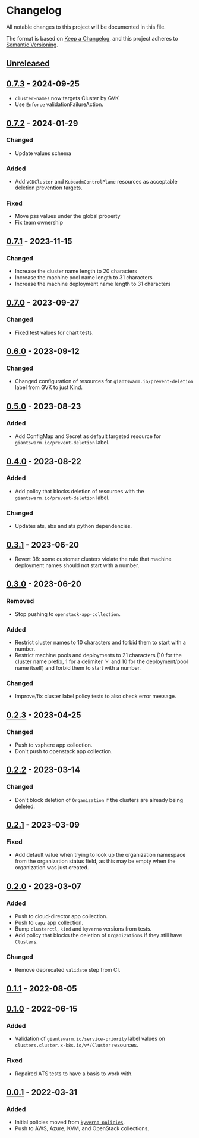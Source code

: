 # Changelog

All notable changes to this project will be documented in this file.

The format is based on [Keep a Changelog](https://keepachangelog.com/en/1.0.0/),
and this project adheres to [Semantic Versioning](https://semver.org/spec/v2.0.0.html).

## [Unreleased]

## [0.7.3] - 2024-09-25

- `cluster-names` now targets Cluster by GVK
- Use `Enforce` validationFailureAction.

## [0.7.2] - 2024-01-29

### Changed

- Update values schema

### Added

- Add `VCDCluster` and `KubeadmControlPlane` resources as acceptable deletion prevention targets.

### Fixed

- Move pss values under the global property
- Fix team ownership

## [0.7.1] - 2023-11-15

### Changed

- Increase the cluster name length to 20 characters
- Increase the machine pool name length to 31 characters
- Increase the machine deployment name length to 31 characters

## [0.7.0] - 2023-09-27

### Changed

- Fixed test values for chart tests.

## [0.6.0] - 2023-09-12

### Changed

- Changed configuration of resources for `giantswarm.io/prevent-deletion` label from GVK to just Kind.

## [0.5.0] - 2023-08-23

### Added

- Add ConfigMap and Secret as default targeted resource for `giantswarm.io/prevent-deletion` label.

## [0.4.0] - 2023-08-22

### Added

- Add policy that blocks deletion of resources with the `giantswarm.io/prevent-deletion` label.

### Changed

- Updates ats, abs and ats python dependencies.

## [0.3.1] - 2023-06-20

- Revert 38: some customer clusters violate the rule that machine deployment names should not start with a number.

## [0.3.0] - 2023-06-20

### Removed

- Stop pushing to `openstack-app-collection`.

### Added

- Restrict cluster names to 10 characters and forbid them to start with a number.
- Restrict machine pools and deployments to 21 characters (10 for the cluster
name prefix, 1 for a delimiter '-' and 10 for the deployment/pool name itself)
and forbid them to start with a number.

### Changed

- Improve/fix cluster label policy tests to also check error message.

## [0.2.3] - 2023-04-25

### Changed

- Push to vsphere app collection.
- Don't push to openstack app collection.

## [0.2.2] - 2023-03-14

### Changed

- Don't block deletion of `Organization` if the clusters are already being deleted.

## [0.2.1] - 2023-03-09

### Fixed

- Add default value when trying to look up the organization namespace from the organization status field, as this may be empty when the organization was just created.

## [0.2.0] - 2023-03-07

### Added

- Push to cloud-director app collection.
- Push to `capz` app collection.
- Bump `clusterctl`, `kind` and `kyverno` versions from tests.
- Add policy that blocks the deletion of `Organizations` if they still have `Clusters`.

### Changed

- Remove deprecated `validate` step from CI.

## [0.1.1] - 2022-08-05

## [0.1.0] - 2022-06-15

### Added

- Validation of `giantswarm.io/service-priority` label values on `clusters.cluster.x-k8s.io/v*/Cluster` resources.

### Fixed

- Repaired ATS tests to have a basis to work with.

## [0.0.1] - 2022-03-31

### Added

- Initial policies moved from [`kyverno-policies`](https://github.com/giantswarm/kyverno-policies).
- Push to AWS, Azure, KVM, and OpenStack collections.

[Unreleased]: https://github.com/giantswarm/kyverno-policies-ux/compare/v0.7.3...HEAD
[0.7.3]: https://github.com/giantswarm/kyverno-policies-ux/compare/v0.7.2...v0.7.3
[0.7.2]: https://github.com/giantswarm/kyverno-policies-ux/compare/v0.7.1...v0.7.2
[0.7.1]: https://github.com/giantswarm/kyverno-policies-ux/compare/v0.7.0...v0.7.1
[0.7.0]: https://github.com/giantswarm/kyverno-policies-ux/compare/v0.6.0...v0.7.0
[0.6.0]: https://github.com/giantswarm/kyverno-policies-ux/compare/v0.5.0...v0.6.0
[0.5.0]: https://github.com/giantswarm/kyverno-policies-ux/compare/v0.4.0...v0.5.0
[0.4.0]: https://github.com/giantswarm/kyverno-policies-ux/compare/v0.3.1...v0.4.0
[0.3.1]: https://github.com/giantswarm/kyverno-policies-ux/compare/v0.3.0...v0.3.1
[0.3.0]: https://github.com/giantswarm/kyverno-policies-ux/compare/v0.2.3...v0.3.0
[0.2.3]: https://github.com/giantswarm/kyverno-policies-ux/compare/v0.2.2...v0.2.3
[0.2.2]: https://github.com/giantswarm/kyverno-policies-ux/compare/v0.2.1...v0.2.2
[0.2.1]: https://github.com/giantswarm/kyverno-policies-ux/compare/v0.2.0...v0.2.1
[0.2.0]: https://github.com/giantswarm/kyverno-policies-ux/compare/v0.1.1...v0.2.0
[0.1.1]: https://github.com/giantswarm/kyverno-policies-ux/compare/v0.1.0...v0.1.1
[0.1.0]: https://github.com/giantswarm/kyverno-policies-ux/compare/v0.0.1...v0.1.0
[0.0.1]: https://github.com/giantswarm/kyverno-policies-ux/releases/tag/v0.0.1
